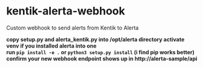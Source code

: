 # kentik-alerta-webhook
Custom webhook to send alerts from Kentik to Alerta <b>

copy setup.py and alerta_kentik.py into /opt/alerta directory <b>
activate venv if you installed alerta into one <br>
run `pip install -e .` or `python3 setup.py install` (i find pip works better)<br>
confirm your new webhook endpoint shows up in http://alerta-sample/api
